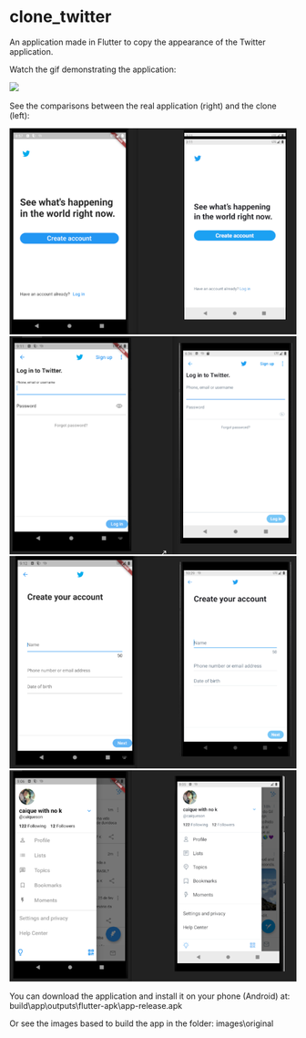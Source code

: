 # clone_twitter

An application made in Flutter to copy the appearance of the Twitter application.

Watch the gif demonstrating the application:

![](clone_twitter.gif)


See the comparisons between the real application (right) and the clone (left):

![](compare_init.png)
![](compare_login.png)
![](compare_create_account.png)
![](compare_perfil.png)

You can download the application and install it on your phone (Android) at: build\app\outputs\flutter-apk\app-release.apk

Or see the images based to build the app in the folder: images\original
